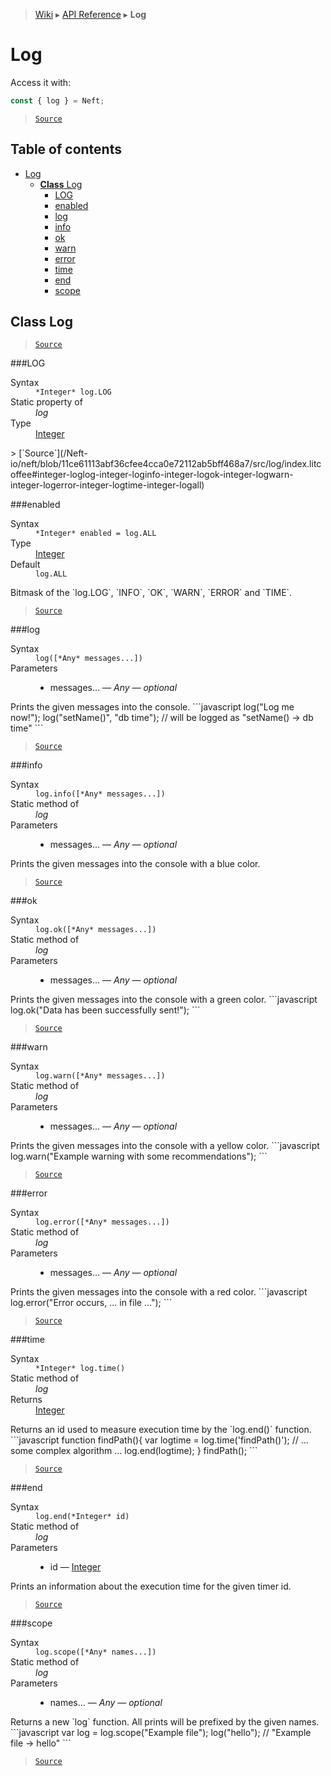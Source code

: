 > [Wiki](Home) ▸ [API Reference](API-Reference) ▸ **Log**

# Log

Access it with:
```javascript
const { log } = Neft;
```

> [`Source`](/Neft-io/neft/blob/11ce61113abf36cfee4cca0e72112ab5bff468a7/src/log/index.litcoffee#log)

## Table of contents
* [Log](#log)
  * [**Class** Log](#class-log)
    * [LOG](#log)
    * [enabled](#enabled)
    * [log](#log)
    * [info](#info)
    * [ok](#ok)
    * [warn](#warn)
    * [error](#error)
    * [time](#time)
    * [end](#end)
    * [scope](#scope)

## **Class** Log

> [`Source`](/Neft-io/neft/blob/11ce61113abf36cfee4cca0e72112ab5bff468a7/src/log/index.litcoffee#class-log)

###LOG
<dl><dt>Syntax</dt><dd><code>&#x2A;Integer&#x2A; log.LOG</code></dd><dt>Static property of</dt><dd><i>log</i></dd><dt>Type</dt><dd><a href="/Neft-io/neft/wiki/Utils-API.md#boolean-isintegerany-value">Integer</a></dd></dl>
> [`Source`](/Neft-io/neft/blob/11ce61113abf36cfee4cca0e72112ab5bff468a7/src/log/index.litcoffee#integer-loglog-integer-loginfo-integer-logok-integer-logwarn-integer-logerror-integer-logtime-integer-logall)

###enabled
<dl><dt>Syntax</dt><dd><code>&#x2A;Integer&#x2A; enabled = log.ALL</code></dd><dt>Type</dt><dd><a href="/Neft-io/neft/wiki/Utils-API.md#boolean-isintegerany-value">Integer</a></dd><dt>Default</dt><dd><code>log.ALL</code></dd></dl>
Bitmask of the `log.LOG`, `INFO`, `OK`, `WARN`, `ERROR` and `TIME`.

> [`Source`](/Neft-io/neft/blob/11ce61113abf36cfee4cca0e72112ab5bff468a7/src/log/index.litcoffee#integer-enabled--logall)

###log
<dl><dt>Syntax</dt><dd><code>log([&#x2A;Any&#x2A; messages...])</code></dd><dt>Parameters</dt><dd><ul><li>messages... — <i>Any</i> — <i>optional</i></li></ul></dd></dl>
Prints the given messages into the console.
```javascript
log("Log me now!");
log("setName()", "db time");
// will be logged as "setName() → db time"
```

> [`Source`](/Neft-io/neft/blob/11ce61113abf36cfee4cca0e72112ab5bff468a7/src/log/index.litcoffee#logany-messages)

###info
<dl><dt>Syntax</dt><dd><code>log.info([&#x2A;Any&#x2A; messages...])</code></dd><dt>Static method of</dt><dd><i>log</i></dd><dt>Parameters</dt><dd><ul><li>messages... — <i>Any</i> — <i>optional</i></li></ul></dd></dl>
Prints the given messages into the console with a blue color.

> [`Source`](/Neft-io/neft/blob/11ce61113abf36cfee4cca0e72112ab5bff468a7/src/log/index.litcoffee#loginfoany-messages)

###ok
<dl><dt>Syntax</dt><dd><code>log.ok([&#x2A;Any&#x2A; messages...])</code></dd><dt>Static method of</dt><dd><i>log</i></dd><dt>Parameters</dt><dd><ul><li>messages... — <i>Any</i> — <i>optional</i></li></ul></dd></dl>
Prints the given messages into the console with a green color.
```javascript
log.ok("Data has been successfully sent!");
```

> [`Source`](/Neft-io/neft/blob/11ce61113abf36cfee4cca0e72112ab5bff468a7/src/log/index.litcoffee#logokany-messages)

###warn
<dl><dt>Syntax</dt><dd><code>log.warn([&#x2A;Any&#x2A; messages...])</code></dd><dt>Static method of</dt><dd><i>log</i></dd><dt>Parameters</dt><dd><ul><li>messages... — <i>Any</i> — <i>optional</i></li></ul></dd></dl>
Prints the given messages into the console with a yellow color.
```javascript
log.warn("Example warning with some recommendations");
```

> [`Source`](/Neft-io/neft/blob/11ce61113abf36cfee4cca0e72112ab5bff468a7/src/log/index.litcoffee#logwarnany-messages)

###error
<dl><dt>Syntax</dt><dd><code>log.error([&#x2A;Any&#x2A; messages...])</code></dd><dt>Static method of</dt><dd><i>log</i></dd><dt>Parameters</dt><dd><ul><li>messages... — <i>Any</i> — <i>optional</i></li></ul></dd></dl>
Prints the given messages into the console with a red color.
```javascript
log.error("Error occurs, ... in file ...");
```

> [`Source`](/Neft-io/neft/blob/11ce61113abf36cfee4cca0e72112ab5bff468a7/src/log/index.litcoffee#logerrorany-messages)

###time
<dl><dt>Syntax</dt><dd><code>&#x2A;Integer&#x2A; log.time()</code></dd><dt>Static method of</dt><dd><i>log</i></dd><dt>Returns</dt><dd><a href="/Neft-io/neft/wiki/Utils-API.md#boolean-isintegerany-value">Integer</a></dd></dl>
Returns an id used to measure execution time by the `log.end()` function.
```javascript
function findPath(){
  var logtime = log.time('findPath()');
  // ... some complex algorithm ...
  log.end(logtime);
}
findPath();
```

> [`Source`](/Neft-io/neft/blob/11ce61113abf36cfee4cca0e72112ab5bff468a7/src/log/index.litcoffee#integer-logtime)

###end
<dl><dt>Syntax</dt><dd><code>log.end(&#x2A;Integer&#x2A; id)</code></dd><dt>Static method of</dt><dd><i>log</i></dd><dt>Parameters</dt><dd><ul><li>id — <a href="/Neft-io/neft/wiki/Utils-API.md#boolean-isintegerany-value">Integer</a></li></ul></dd></dl>
Prints an information about the execution time for the given timer id.

> [`Source`](/Neft-io/neft/blob/11ce61113abf36cfee4cca0e72112ab5bff468a7/src/log/index.litcoffee#logendinteger-id)

###scope
<dl><dt>Syntax</dt><dd><code>log.scope([&#x2A;Any&#x2A; names...])</code></dd><dt>Static method of</dt><dd><i>log</i></dd><dt>Parameters</dt><dd><ul><li>names... — <i>Any</i> — <i>optional</i></li></ul></dd></dl>
Returns a new `log` function.
All prints will be prefixed by the given names.
```javascript
var log = log.scope("Example file");
log("hello");
// "Example file → hello"
```

> [`Source`](/Neft-io/neft/blob/11ce61113abf36cfee4cca0e72112ab5bff468a7/src/log/index.litcoffee#logscopeany-names)

